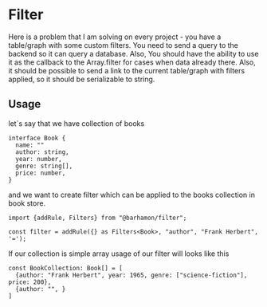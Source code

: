 # Filter

Here is a problem that I am solving on every project - you have a table/graph with some custom filters. You need to send a query to the backend so it can query a database. Also, You should have the ability to use it as the callback to the Array.filter for cases when data already there. Also, it should be possible to send a link to the current table/graph with filters applied, so it should be serializable to string.

## Usage

let`s say that we have collection of books

```TS
interface Book {
  name: ""
  author: string,
  year: number,
  genre: string[],
  price: number,
}
```

and we want to create filter which can be applied to the books collection in book store.

```TS
import {addRule, Filters} from "@barhamon/filter";

const filter = addRule({} as Filters<Book>, "author", "Frank Herbert", '=');
```

If our collection is simple array usage of our filter will looks like this

```TS
const BookCollection: Book[] = [
  {author: "Frank Herbert", year: 1965, genre: ["science-fiction"], price: 200},
  {author: "", }
]
```
